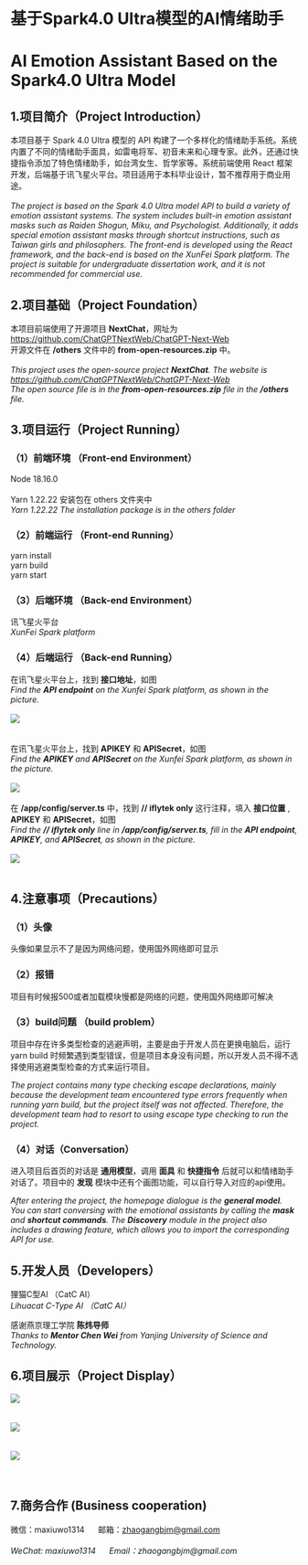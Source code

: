 # 基于Spark4.0 Ultra模型的AI情绪助手
# AI Emotion Assistant Based on the Spark4.0 Ultra Model

## 1.项目简介（Project Introduction）
本项目基于 Spark 4.0 Ultra 模型的 API 构建了一个多样化的情绪助手系统。系统内置了不同的情绪助手面具，如雷电将军、初音未来和心理专家。此外，还通过快捷指令添加了特色情绪助手，如台湾女生、哲学家等。系统前端使用 React 框架开发，后端基于讯飞星火平台。项目适用于本科毕业设计，暂不推荐用于商业用途。
<br>
<br>
_The project is based on the Spark 4.0 Ultra model API to build a variety of emotion assistant systems. The system includes built-in emotion assistant masks such as Raiden Shogun, Miku, and Psychologist. Additionally, it adds special emotion assistant masks through shortcut instructions, such as Taiwan girls and philosophers. The front-end is developed using the React framework, and the back-end is based on the XunFei Spark platform. The project is suitable for undergraduate dissertation work, and it is not recommended for commercial use._
<br>
## 2.项目基础（Project Foundation）
本项目前端使用了开源项目 __NextChat__，网址为 https://github.com/ChatGPTNextWeb/ChatGPT-Next-Web <br>
开源文件在 __/others__ 文件中的 __from-open-resources.zip__ 中。
<br>
<br>
_This project uses the open-source project __NextChat__. The website is https://github.com/ChatGPTNextWeb/ChatGPT-Next-Web <br>
The open source file is in the __from-open-resources.zip__ file in the __/others__ file._

## 3.项目运行（Project Running）
### （1）前端环境 （Front-end Environment）
Node 18.16.0 <br>
<br>
Yarn 1.22.22 安装包在 others 文件夹中<br> 
_Yarn 1.22.22 The installation package is in the others folder_

### （2）前端运行 （Front-end Running）
yarn install <br>
yarn build <br>
yarn start <br>

### （3）后端环境 （Back-end Environment）
讯飞星火平台<br>
_XunFei Spark platform_

### （4）后端运行 （Back-end Running）
在讯飞星火平台上，找到 __接口地址__，如图 <br>
_Find the __API endpoint__ on the Xunfei Spark platform, as shown in the picture._ <br>
<br>
<img src="/others/show1.png"/> <br>
<br>
<br>
在讯飞星火平台上，找到 __APIKEY__ 和 __APISecret__，如图 <br>
_Find the __APIKEY__ and __APISecret__ on the Xunfei Spark platform, as shown in the picture._<br>
<br>
<img src="/others/show22.png"/>
<br>
<br>
在 __/app/config/server.ts__ 中，找到 __// iflytek only__ 这行注释，填入 __接口位置__ , __APIKEY__ 和 __APISecret__，如图<br>
_Find the __// iflytek only__ line in __/app/config/server.ts__, fill in the __API endpoint__, __APIKEY__, and __APISecret__, as shown in the picture._<br>
<br>
<img src="/others/show3.png"/>
<br>
<br>
## 4.注意事项（Precautions）
### （1）头像
头像如果显示不了是因为网络问题，使用国外网络即可显示

### （2）报错
项目有时候报500或者加载模块慢都是网络的问题，使用国外网络即可解决

### （3）build问题 （build problem）
项目中存在许多类型检查的逃避声明，主要是由于开发人员在更换电脑后，运行 yarn build 时频繁遇到类型错误，但是项目本身没有问题，所以开发人员不得不选择使用逃避类型检查的方式来运行项目。

_The project contains many type checking escape declarations, mainly because the development team encountered type errors frequently when running yarn build, but the project itself was not affected. Therefore, the development team had to resort to using escape type checking to run the project._

### （4）对话（Conversation）
进入项目后首页的对话是 __通用模型__，调用 __面具__ 和 __快捷指令__ 后就可以和情绪助手对话了。项目中的 __发现__ 模块中还有个画图功能，可以自行导入对应的api使用。

_After entering the project, the homepage dialogue is the __general model__. You can start conversing with the emotional assistants by calling the __mask__ and __shortcut commands__. The __Discovery__ module in the project also includes a drawing feature, which allows you to import the corresponding API for use._

## 5.开发人员（Developers）
狸猫C型AI （CatC AI）<br>
_Lihuacat C-Type AI （CatC AI）_ 

感谢燕京理工学院 __陈炜导师__ <br>
_Thanks to __Mentor Chen Wei__ from Yanjing University of Science and Technology._
## 6.项目展示（Project Display）
<img src="/others/show4.png"/><br>
<br>
<br>
<img src="/others/show5.png"/><br>
<br>
<br>
<img src="/others/show6.png"/><br>
<br>
<br>
## 7.商务合作 (Business cooperation)
微信：maxiuwo1314 &nbsp;&nbsp;&nbsp;&nbsp; 邮箱：zhaogangbjm@gmail.com<br> 
<br>
_WeChat: maxiuwo1314 &nbsp;&nbsp;&nbsp;&nbsp; Email：zhaogangbjm@gmail.com_

